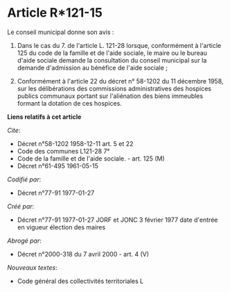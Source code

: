 # Article R*121-15

Le conseil municipal donne son avis :

1. Dans le cas du 7. de l'article L. 121-28 lorsque, conformément à l'article 125 du code de la famille et de l'aide sociale,
le maire ou le bureau d'aide sociale demande la consultation du conseil municipal sur la demande d'admission au bénéfice de
l'aide sociale ;

2. Conformément à l'article 22 du décret n° 58-1202 du 11 décembre 1958, sur les délibérations des commissions
administratives des hospices publics communaux portant sur l'aliénation des biens immeubles formant la dotation de ces
hospices.

**Liens relatifs à cet article**

_Cite_:

  - Décret n°58-1202 1958-12-11 art. 5 et 22
  - Code des communes L121-28 7°
  - Code de la famille et de l'aide sociale. - art. 125 (M)
  - Décret n°61-495 1961-05-15

_Codifié par_:

  - Décret n°77-91 1977-01-27

_Créé par_:

  - Décret n°77-91 1977-01-27 JORF et JONC 3 février 1977 date d'entrée en vigueur élection des maires

_Abrogé par_:

  - Décret n°2000-318 du 7 avril 2000 - art. 4 (V)

_Nouveaux textes_:

  - Code général des collectivités territoriales L
